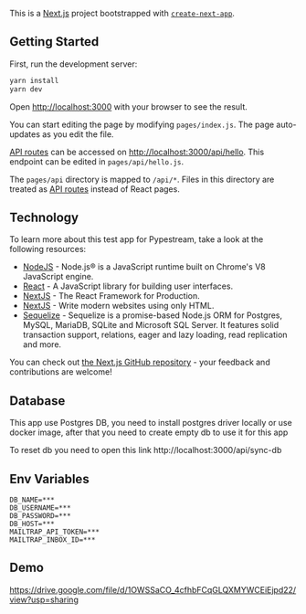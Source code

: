 This is a [Next.js](https://nextjs.org/) project bootstrapped with [`create-next-app`](https://github.com/vercel/next.js/tree/canary/packages/create-next-app).

## Getting Started

First, run the development server:

```bash
yarn install
yarn dev
```

Open [http://localhost:3000](http://localhost:3000) with your browser to see the result.

You can start editing the page by modifying `pages/index.js`. The page auto-updates as you edit the file.

[API routes](https://nextjs.org/docs/api-routes/introduction) can be accessed on [http://localhost:3000/api/hello](http://localhost:3000/api/hello). This endpoint can be edited in `pages/api/hello.js`.

The `pages/api` directory is mapped to `/api/*`. Files in this directory are treated as [API routes](https://nextjs.org/docs/api-routes/introduction) instead of React pages.

## Technology

To learn more about this test app for Pypestream, take a look at the following resources:

- [NodeJS](https://nodejs.org/en/) - Node.js® is a JavaScript runtime built on Chrome's V8 JavaScript engine.
- [React](https://reactjs.org/) - A JavaScript library for building user interfaces.
- [NextJS](https://nextjs.org/) - The React Framework for Production.
- [NextJS](https://newcss.net/) - Write modern websites using only HTML.
- [Sequelize](https://sequelize.org/) - Sequelize is a promise-based Node.js ORM for Postgres, MySQL, MariaDB, SQLite and Microsoft SQL Server. It features solid transaction support, relations, eager and lazy loading, read replication and more.



You can check out [the Next.js GitHub repository](https://github.com/vercel/next.js/) - your feedback and contributions are welcome!

## Database

This app use Postgres DB, you need to install postgres driver locally or use docker image, after that you need to create empty db to use it for this app

To reset db you need to open this link
http://localhost:3000/api/sync-db


## Env Variables
```
DB_NAME=***
DB_USERNAME=***
DB_PASSWORD=***
DB_HOST=***
MAILTRAP_API_TOKEN=***
MAILTRAP_INBOX_ID=***
```

## Demo
https://drive.google.com/file/d/1OWSSaCO_4cfhbFCqGLQXMYWCEiEjpd22/view?usp=sharing